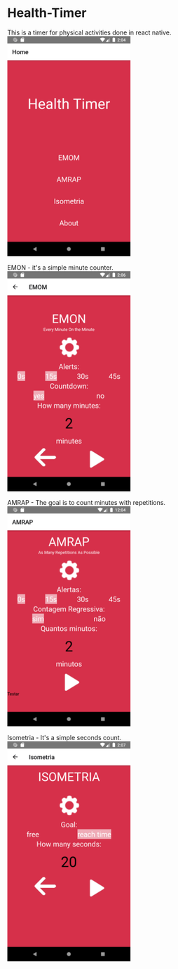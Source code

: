 # Health-Timer
This is a timer for physical activities done in react native. </br>
<img src="src/sreens/ScreenImage/home.png" height="500"/></br>

EMON - it's a simple minute counter.</br>
<img src="src/sreens/ScreenImage/emon.png" height="500"/></br>

AMRAP - The goal is to count minutes with repetitions.</br>
<img src="src/sreens/ScreenImage/amrap.png" height="500"/></br>

Isometria - It's a simple seconds count.</br>
<img src="src/sreens/ScreenImage/isometria.png" height="500"/></br>
